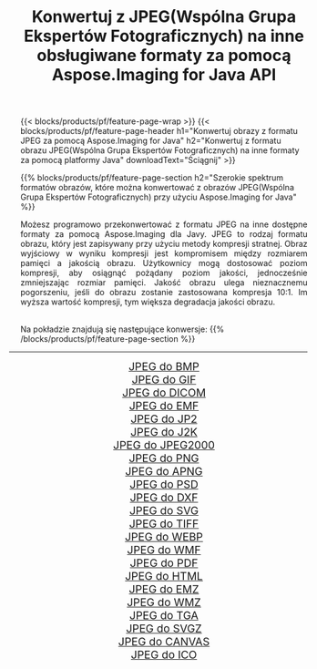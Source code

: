 ﻿---
title: Konwertuj z JPEG(Wspólna Grupa Ekspertów Fotograficznych) na inne obsługiwane formaty za pomocą Aspose.Imaging for Java API 
weight: 3920
url: /pl/java/conversion/from/jpeg 
lang: pl
langdirlevel: 2
locales: zh-hans,ja,it,ru,de,es,fr,nl,id,lt,pl,pt,vi,tr,ko,zh-hant,ar,hi,th,sv,cs,uk,he
description: Aspose.Imaging może łatwo konwertować z formatu JPEG(Wspólna Grupa Ekspertów Fotograficznych) na inne formaty przy użyciu platformy Java
---

{{< blocks/products/pf/feature-page-wrap >}}
{{< blocks/products/pf/feature-page-header h1="Konwertuj obrazy z formatu JPEG za pomocą Aspose.Imaging for Java" h2="Konwertuj z formatu obrazu JPEG(Wspólna Grupa Ekspertów Fotograficznych) na inne formaty za pomocą platformy Java" downloadText="Ściągnij" >}}


{{% blocks/products/pf/feature-page-section  h2="Szerokie spektrum formatów obrazów, które można konwertować z obrazów JPEG(Wspólna Grupa Ekspertów Fotograficznych) przy użyciu Aspose.Imaging for Java" %}}
<p align=justify>Możesz programowo przekonwertować z formatu JPEG na inne dostępne formaty za pomocą
Aspose.Imaging dla Javy. JPEG to rodzaj formatu obrazu, który jest zapisywany przy użyciu metody kompresji stratnej. Obraz wyjściowy w wyniku kompresji jest kompromisem między rozmiarem pamięci a jakością obrazu. Użytkownicy mogą dostosować poziom kompresji, aby osiągnąć pożądany poziom jakości, jednocześnie zmniejszając rozmiar pamięci. Jakość obrazu ulega nieznacznemu pogorszeniu, jeśli do obrazu zostanie zastosowana kompresja 10:1. Im wyższa wartość kompresji, tym większa degradacja jakości obrazu.</p>
<br/>
Na pokładzie znajdują się następujące konwersje:
{{% /blocks/products/pf/feature-page-section %}}
<div class="container-fluid productfamilypage bg-gray">
    <div class="convertypes bg-gray agp-content section">
        <div class="container">
		<hr style="margin-left:-20px;"/>
		<div class="row other-converters" style="gap: 10px;font-size: 19px;text-align:center;">
		    <div class='col-md-2 other-converter remove-lp remove-rp'><a href="/imaging/pl/java/conversion/jpeg-to-bmp" style="padding:15px;">JPEG do BMP</a></div><div class='col-md-2 other-converter remove-lp remove-rp'><a href="/imaging/pl/java/conversion/jpeg-to-gif" style="padding:15px;">JPEG do GIF</a></div><div class='col-md-2 other-converter remove-lp remove-rp'><a href="/imaging/pl/java/conversion/jpeg-to-dicom" style="padding:15px;">JPEG do DICOM</a></div><div class='col-md-2 other-converter remove-lp remove-rp'><a href="/imaging/pl/java/conversion/jpeg-to-emf" style="padding:15px;">JPEG do EMF</a></div><div class='col-md-2 other-converter remove-lp remove-rp'><a href="/imaging/pl/java/conversion/jpeg-to-jp2" style="padding:15px;">JPEG do JP2</a></div><div class='col-md-2 other-converter remove-lp remove-rp'><a href="/imaging/pl/java/conversion/jpeg-to-j2k" style="padding:15px;">JPEG do J2K</a></div><div class='col-md-2 other-converter remove-lp remove-rp'><a href="/imaging/pl/java/conversion/jpeg-to-jpeg2000" style="padding:15px;">JPEG do JPEG2000</a></div><div class='col-md-2 other-converter remove-lp remove-rp'><a href="/imaging/pl/java/conversion/jpeg-to-png" style="padding:15px;">JPEG do PNG</a></div><div class='col-md-2 other-converter remove-lp remove-rp'><a href="/imaging/pl/java/conversion/jpeg-to-apng" style="padding:15px;">JPEG do APNG</a></div><div class='col-md-2 other-converter remove-lp remove-rp'><a href="/imaging/pl/java/conversion/jpeg-to-psd" style="padding:15px;">JPEG do PSD</a></div><div class='col-md-2 other-converter remove-lp remove-rp'><a href="/imaging/pl/java/conversion/jpeg-to-dxf" style="padding:15px;">JPEG do DXF</a></div><div class='col-md-2 other-converter remove-lp remove-rp'><a href="/imaging/pl/java/conversion/jpeg-to-svg" style="padding:15px;">JPEG do SVG</a></div><div class='col-md-2 other-converter remove-lp remove-rp'><a href="/imaging/pl/java/conversion/jpeg-to-tiff" style="padding:15px;">JPEG do TIFF</a></div><div class='col-md-2 other-converter remove-lp remove-rp'><a href="/imaging/pl/java/conversion/jpeg-to-webp" style="padding:15px;">JPEG do WEBP</a></div><div class='col-md-2 other-converter remove-lp remove-rp'><a href="/imaging/pl/java/conversion/jpeg-to-wmf" style="padding:15px;">JPEG do WMF</a></div><div class='col-md-2 other-converter remove-lp remove-rp'><a href="/imaging/pl/java/conversion/jpeg-to-pdf" style="padding:15px;">JPEG do PDF</a></div><div class='col-md-2 other-converter remove-lp remove-rp'><a href="/imaging/pl/java/conversion/jpeg-to-html" style="padding:15px;">JPEG do HTML</a></div><div class='col-md-2 other-converter remove-lp remove-rp'><a href="/imaging/pl/java/conversion/jpeg-to-emz" style="padding:15px;">JPEG do EMZ</a></div><div class='col-md-2 other-converter remove-lp remove-rp'><a href="/imaging/pl/java/conversion/jpeg-to-wmz" style="padding:15px;">JPEG do WMZ</a></div><div class='col-md-2 other-converter remove-lp remove-rp'><a href="/imaging/pl/java/conversion/jpeg-to-tga" style="padding:15px;">JPEG do TGA</a></div><div class='col-md-2 other-converter remove-lp remove-rp'><a href="/imaging/pl/java/conversion/jpeg-to-svgz" style="padding:15px;">JPEG do SVGZ</a></div><div class='col-md-2 other-converter remove-lp remove-rp'><a href="/imaging/pl/java/conversion/jpeg-to-canvas" style="padding:15px;">JPEG do CANVAS</a></div><div class='col-md-2 other-converter remove-lp remove-rp'><a href="/imaging/pl/java/conversion/jpeg-to-ico" style="padding:15px;">JPEG do ICO</a></div>
                </div>
        </div>
    </div>
</div>
<br/>

